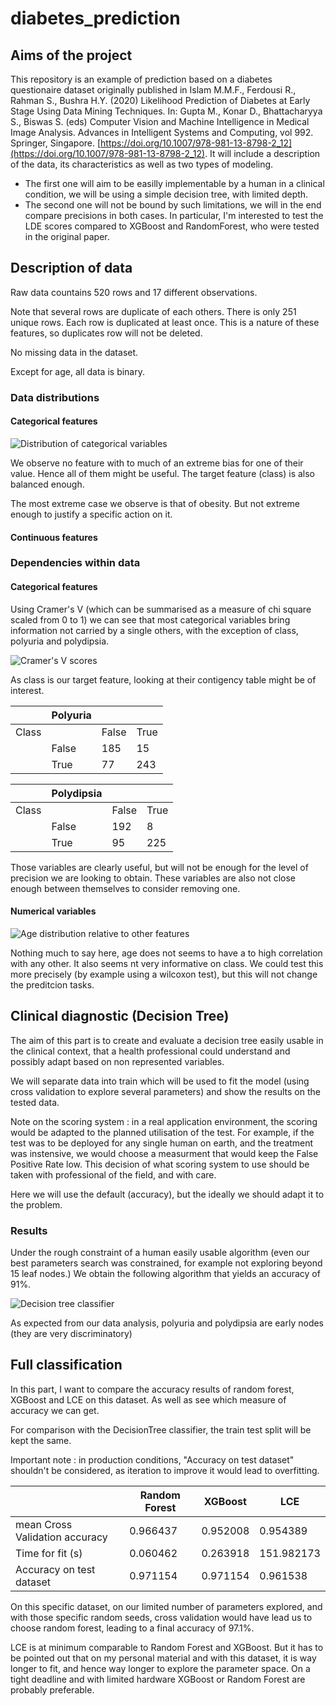 # diabetes_prediction

## Aims of the project
This repository is an example of prediction based on a diabetes questionaire dataset originally published in Islam M.M.F., Ferdousi R., Rahman S., Bushra H.Y. (2020) Likelihood Prediction of Diabetes at Early Stage Using Data Mining Techniques. In: Gupta M., Konar D., Bhattacharyya S., Biswas S. (eds) Computer Vision and Machine Intelligence in Medical Image Analysis. Advances in Intelligent Systems and Computing, vol 992. Springer, Singapore. [https://doi.org/10.1007/978-981-13-8798-2_12](https://doi.org/10.1007/978-981-13-8798-2_12).
It will include a description of the data, its characteristics as well as two types of modeling.
- The first one will aim to be easilly implementable by a human in a clinical condition, we will be using a simple decision tree, with limited depth.
- The second one will not be bound by such limitations, we will in the end compare precisions in both cases. In particular, I'm interested to test the LDE scores compared to XGBoost and RandomForest, who were tested in the original paper.

## Description of data
Raw data countains 520 rows and 17 different observations.

Note that several rows are duplicate of each others. There is only 251 unique rows. Each row is duplicated at least once. This is a nature of these features, so duplicates row will not be deleted.

No missing data in the dataset.

Except for age, all data is binary.

### Data distributions
#### Categorical features
![Distribution of categorical variables](Images/categoricalFeaturesDistribution.png)

We observe no feature with to much of an extreme bias for one of their value. Hence all of them might be useful. The target feature (class) is also balanced enough.

The most extreme case we observe is that of obesity. But not extreme enough to justify a specific action on it.

#### Continuous features

### Dependencies within data

#### Categorical features
Using Cramer's V (which can be summarised as a measure of chi square scaled from 0 to 1) we can see that most categorical variables bring information not carried by a single others, with the exception of class, polyuria and polydipsia.

![Cramer's V scores](Images/cramersVrelationship.png)

As class is our target feature, looking at their contigency table might be of interest.

|       | Polyuria |       |      |
|-------|----------|-------|------|
| Class |          | False | True |
|       | False    | 185   | 15   |
|       | True     | 77    | 243  |


|       | Polydipsia |       |      |
|-------|------------|-------|------|
| Class |            | False | True |
|       | False      | 192   | 8    |
|       | True       | 95    | 225  |


Those variables are clearly useful, but will not be enough for the level of precision we are looking to obtain. These variables are also not close enough between themselves to consider removing one.

#### Numerical variables
![Age distribution relative to other features](Images/AgeDistributionRelative.png)

Nothing much to say here, age does not seems to have a to high correlation with any other. It also seems nt very informative on class.
We could test this more precisely (by example using a wilcoxon test), but this will not change the preditcion tasks.


## Clinical diagnostic (Decision Tree)
The aim of this part is to create and evaluate a decision tree easily usable in the clinical context, that a health professional could understand and possibly adapt based on non represented variables.

We will separate data into train which will be used to fit the model (using cross validation to explore several parameters) and show the results on the tested data.

Note on the scoring system : in a real application environment, the scoring would be adapted to the planned utilisation of the test. For example, if the test was to be deployed for any single human on earth, and the treatment was instensive, we would choose a measurment that would keep the False Positive Rate low. This decision of what scoring system to use should be taken with professional of the field, and with care.

Here we will use the default (accuracy), but the ideally we should adapt it to the problem.

### Results
Under the rough constraint of a human easily usable algorithm (even our best parameters search was constrained, for example not exploring beyond 15 leaf nodes.) We obtain the following algorithm that yields an accuracy of 91%.

![Decision tree classifier](Images/tree.png)

As expected from our data analysis, polyuria and polydipsia are early nodes (they are very discriminatory)

## Full classification
In this part, I want to compare the accuracy results of random forest, XGBoost and LCE on this dataset. As well as see which measure of accuracy we can get.

For comparison with the DecisionTree classifier, the train test split will be kept the same.

Important note : in production conditions, "Accuracy on test dataset" shouldn't be considered, as iteration to improve it would lead to overfitting.

|                                | Random Forest | XGBoost  | LCE        |
|--------------------------------|---------------|----------|------------|
| mean Cross Validation accuracy | 0.966437      | 0.952008 | 0.954389   |
| Time for fit (s)               | 0.060462      | 0.263918 | 151.982173 |
| Accuracy on test dataset       | 0.971154      | 0.971154 | 0.961538   |

On this specific dataset, on our limited number of parameters explored, and with those specific random seeds, cross validation would have lead us to choose random forest, leading to a final accuracy of 97.1%.

LCE is at minimum comparable to Random Forest and XGBoost. But it has to be pointed out that on my personal material and with this dataset, it is way longer to fit, and hence way longer to explore the parameter space. On a tight deadline and with limited hardware XGBoost or Random Forest are probably preferable.
